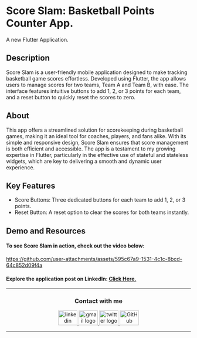 # Score Slam: Basketball Points Counter App.
A new Flutter Application.

## Description
Score Slam is a user-friendly mobile application designed to make tracking basketball game scores effortless. Developed using Flutter, the app allows users to manage scores for two teams, Team A and Team B, with ease. The interface features intuitive buttons to add 1, 2, or 3 points for each team, and a reset button to quickly reset the scores to zero.

## About
This app offers a streamlined solution for scorekeeping during basketball games, making it an ideal tool for coaches, players, and fans alike. With its simple and responsive design, Score Slam ensures that score management is both efficient and accessible. The app is a testament to my growing expertise in Flutter, particularly in the effective use of stateful and stateless widgets, which are key to delivering a smooth and dynamic user experience.

## Key Features
- Score Buttons: Three dedicated buttons for each team to add 1, 2, or 3 points.
- Reset Button: A reset option to clear the scores for both teams instantly.

## Demo and Resources
#### To see Score Slam in action, check out the video below:
https://github.com/user-attachments/assets/595c67a9-1531-4c1c-8bcd-64c852d09f4a

#### Explore the application post on LinkedIn: <a target="_blank" href="https://www.linkedin.com/posts/theahmedhany_dart-flutter-scoreslamapp-activity-7227951784290340865-BPrf/"> Click Here. </a>

-----

<h3 align="center">
    Contact with me
</h3>

<div align="center">
  <a href="https://www.linkedin.com/in/theahmedhany/" target="_blank">
    <img src="https://skillicons.dev/icons?i=linkedin&theme=dark" width="52" height="40" alt="linkedin logo"/>
  </a>
  <a href="mailto:a7medhanyshokry@gmail.com" target="_blank">
    <img src="https://skillicons.dev/icons?i=gmail&theme=light" width="52" height="40" alt="gmail logo"/> 
  </a>
  <a href="https://x.com/theahmedhany" target="_blank">
    <img src="https://skillicons.dev/icons?i=twitter&theme=dark" width="52" height="40" alt="twitter logo"/>
  </a>
  <a href="https://github.com/theahmedhany" target="_blank">
    <img src="https://skillicons.dev/icons?i=github&theme=dark" width="52" height="40" alt="GitHub logo"/>
  </a>
</div>

-----
